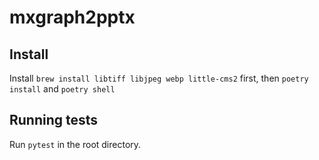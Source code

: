 # mxgraph2pptx

## Install
Install `brew install libtiff libjpeg webp little-cms2` first, then `poetry install` and `poetry shell`

## Running tests
Run `pytest` in the root directory.